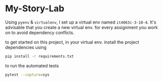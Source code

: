 # My-Story-Lab
Using `pyenv` & `virtualenv`, I set up a virtual env named `it4063c-3-10-4`.
It's advisable that you create a new virtual env. for every assignment you work on to avoid dependency conflicts.

to get started on this project, in your virtual env. install the project dependencies
using 
```bash
pip install -r requirements.txt
```

to run the automated tests 
```bash 
pytest --capture=sys
```
